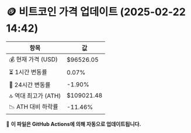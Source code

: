 # 🪙 비트코인 가격 업데이트 (2025-02-22 14:42)

| 항목                | 값 |
|--------------------|----------------|
| 💰 현재 가격 (USD) | $96526.05 |
| ⏳ 1시간 변동률    | 0.07% |
| 📆 24시간 변동률   | -1.90% |
| 🔝 역대 최고가 (ATH) | $109021.48 |
| 📉 ATH 대비 하락률 | -11.46% |

🔄 **이 파일은 GitHub Actions에 의해 자동으로 업데이트됩니다.**

